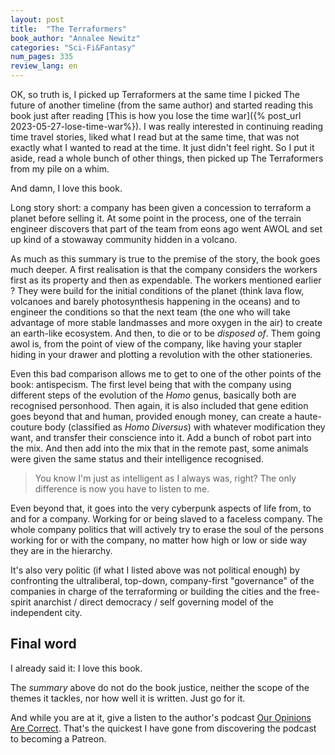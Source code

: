 ```yaml
---
layout: post
title:  "The Terraformers"
book_author: "Annalee Newitz"
categories: "Sci-Fi&Fantasy"
num_pages: 335
review_lang: en
---
```


OK, so truth is, I picked up Terraformers at the same time I picked The future of another timeline (from the same author) and started reading this book just after reading [This is how you lose the time war]({% post_url 2023-05-27-lose-time-war%}). I was really interested in continuing reading time travel stories, liked what I read but at the same time, that was not exactly what I wanted to read at the time. It just didn't feel right. So I put it aside, read a whole bunch of other things, then picked up The Terraformers from my pile on a whim.

And damn, I love this book.

Long story short: a company has been given a concession to terraform a planet before selling it. At some point in the process, one of the terrain engineer discovers that part of the team from eons ago went AWOL and set up kind of a stowaway community hidden in a volcano.

As much as this summary is true to the premise of the story, the book goes much deeper. A first realisation is that the company considers the workers first as its property and then as expendable. The workers mentioned earlier ? They were build for the initial conditions of the planet (think lava flow, volcanoes and barely photosynthesis happening in the oceans) and to engineer the conditions so that the next team (the one who will take advantage of more stable landmasses and more oxygen in the air) to create an earth-like ecosystem. And then, to die or to be *disposed of*. Them going awol is, from the point of view of the company, like having your stapler hiding in your drawer and plotting a revolution with the other stationeries.

Even this bad comparison allows me to get to one of the other points of the book: antispecism. The first level being that with the company using different steps of the evolution of the *Homo* genus, basically both are recognised personhood. Then again, it is also included that gene edition goes beyond that and human, provided enough money, can create a haute-couture body (classified as *Homo Diversus*) with whatever modification they want, and transfer their conscience into it. Add a bunch of robot part into the mix. And then add into the mix that in the remote past, some animals were given the same status and their intelligence recognised.

> You know I'm just as intelligent as I always was, right? The only difference is now you have to listen to me.

Even beyond that, it goes into the very cyberpunk aspects of life from, to and for a company. Working for or being slaved to a faceless company. The whole company politics that will actively try to erase the soul of the persons working for or with the company, no matter how high or low or side way they are in the hierarchy.

It's also very politic (if what I listed above was not political enough) by confronting the ultraliberal, top-down, company-first "governance" of the companies in charge of the terraforming or building the cities and the free-spirit anarchist / direct democracy / self governing model of the independent city.

## Final word

I already said it: I love this book.

The *summary* above do not do the book justice, neither the scope of the themes it tackles, nor how well it is written. Just go for it.

And while you are at it, give a listen to the author's podcast [Our Opinions Are Correct](https://www.ouropinionsarecorrect.com). That's the quickest I have gone from discovering the podcast to becoming a Patreon.

